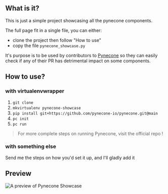 ## What is it?

This is just a simple project showcasing all the pynecone components.

The full page fit in a single file, you can either:
- clone the project then follow "How to use"
- copy the file `pynecone_showcase.py`


It's purpose is to be used by contributors to [Pynecone](https://github.com/pynecone-io/pynecone.git) so they can easily check if any of their PR has detrimental impact on some components.

## How to use?

### with virtualenvwrapper

1. `git clone `
1. `mkvirtualenv pynecone-showcase`
2. `pip install git+https://github.com/pynecone-io/pynecone.git@main`
4. `pc init`
5. `pc run`

> For more complete steps on running Pynecone, visit the official repo !

### with something else

Send me the steps on how you'd set it up, and I'll gladly add it

## Preview

![A preview of Pynecone Showcase](https://github.com/lendemor/pynecone-showcase/master/preview.png)